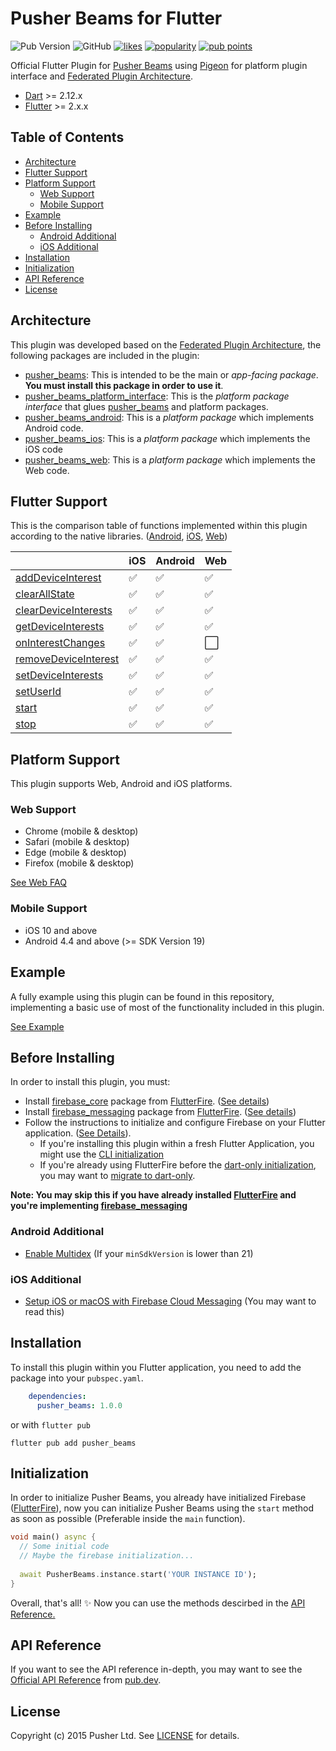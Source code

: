 # Pusher Beams for Flutter
![Pub Version](https://img.shields.io/pub/v/pusher_beams)
![GitHub](https://img.shields.io/github/license/pusher/flutter_pusher_beams)
[![likes](https://badges.bar/pusher_beams/likes)](https://pub.dev/packages/pusher_beams/score)
[![popularity](https://badges.bar/pusher_beams/popularity)](https://pub.dev/packages/pusher_beams/score)
[![pub points](https://badges.bar/pusher_beams/pub%20points)](https://pub.dev/packages/pusher_beams/score)

Official Flutter Plugin for [Pusher Beams](https://pusher.com/beams) using [Pigeon](https://pub.dev/packages/pigeon) for platform plugin interface and [Federated Plugin Architecture](https://docs.google.com/document/d/1LD7QjmzJZLCopUrFAAE98wOUQpjmguyGTN2wd_89Srs/edit?usp=sharing).

- [Dart](https://dart.dev/) >= 2.12.x
- [Flutter](https://flutter.dev/) >= 2.x.x

## Table of Contents
- [Architecture](#architecture)
- [Flutter Support](#flutter-support)
- [Platform Support](#platform-support)
    - [Web Support](#web-support)
    - [Mobile Support](#mobile-support)
- [Example](#example)
- [Before Installing](#before-installing)
    - [Android Additional](#android-additional)
    - [iOS Additional](#ios-additional)
- [Installation](#installation)
- [Initialization](#initialization)
- [API Reference](#api-reference)
- [License](#license)


## Architecture
This plugin was developed based on the [Federated Plugin Architecture](https://docs.google.com/document/d/1LD7QjmzJZLCopUrFAAE98wOUQpjmguyGTN2wd_89Srs/edit?usp=sharing), the following packages are included in the plugin:

- [pusher_beams](https://github.com/pusher/flutter_pusher_beams/tree/master/packages/pusher_beams): This is intended to be the main or _app-facing package_. **You must install this package in order to use it**.
- [pusher_beams_platform_interface](https://github.com/pusher/flutter_pusher_beams/tree/master/packages/pusher_beams_platform_interface): This is the _platform package interface_ that glues [pusher_beams](https://github.com/pusher/flutter_pusher_beams/tree/master/packages/pusher_beams) and platform packages.
- [pusher_beams_android](https://github.com/pusher/flutter_pusher_beams/tree/master/packages/pusher_beams_android): This is a _platform package_ which implements Android code.
- [pusher_beams_ios](https://github.com/pusher/flutter_pusher_beams/tree/master/packages/pusher_beams_ios): This is a _platform package_ which implements the iOS code
- [pusher_beams_web](https://github.com/pusher/flutter_pusher_beams/tree/master/packages/pusher_beams_web): This is a _platform package_ which implements the Web code.

## Flutter Support
This is the comparison table of functions implemented within this plugin according to the native libraries. ([Android](https://pusher.com/docs/beams/reference/android/), [iOS](https://pusher.com/docs/beams/reference/ios/), [Web](https://pusher.com/docs/beams/reference/web/))

|                      | **iOS** | **Android** | **Web** |
|----------------------|-----|---------|-----|
| [addDeviceInterest]()    | ✅   | ✅       | ✅   |
| [clearAllState]()        | ✅   | ✅       | ✅   |
| [clearDeviceInterests]() | ✅   | ✅       | ✅   |
| [getDeviceInterests]()   | ✅   | ✅       | ✅   |
| [onInterestChanges]()    | ✅   | ✅       | ⬜️   |
| [removeDeviceInterest]() | ✅   | ✅       | ✅   |
| [setDeviceInterests]()   | ✅   | ✅       | ✅   |
| [setUserId]()            | ✅   | ✅       | ✅   |
| [start]()                | ✅   | ✅       | ✅   |
| [stop]()                 | ✅   | ✅       | ✅   |

## Platform Support
This plugin supports Web, Android and iOS platforms.

### Web Support
- Chrome (mobile & desktop)
- Safari (mobile & desktop)
- Edge (mobile & desktop)
- Firefox (mobile & desktop)

[See Web FAQ](https://docs.flutter.dev/development/platform-integration/web#which-web-browsers-are-supported-by-flutter)

### Mobile Support

- iOS 10 and above
- Android 4.4 and above (>= SDK Version 19)

## Example
A fully example using this plugin can be found in this repository, implementing a basic use of most of the functionality included in this plugin.

[See Example](https://github.com/pusher/flutter_pusher_beams/tree/master/packages/pusher_beams/example)

## Before Installing
In order to install this plugin, you must:

- Install [firebase_core](https://pub.dev/packages/firebase_core) package from [FlutterFire](https://firebase.flutter.dev/). ([See details](https://firebase.flutter.dev/docs/overview#installation))
- Install [firebase_messaging](https://pub.dev/packages/firebase_messaging) package from [FlutterFire](https://firebase.flutter.dev/). ([See details](https://firebase.flutter.dev/docs/messaging/overview#installation))
- Follow the instructions to initialize and configure Firebase on your Flutter application. ([See Details](https://firebase.flutter.dev/docs/overview#initializing-flutterfire)).
  - If you're installing this plugin within a fresh Flutter Application, you might use the [CLI initialization](https://firebase.flutter.dev/docs/cli)
  - If you're already using FlutterFire before the [dart-only initialization](https://firebase.flutter.dev/docs/overview#initializing-flutterfire), you may want to [migrate to dart-only](https://firebase.flutter.dev/docs/manual-installation#migrating-to-dart-only-initialization).
  
**Note: You may skip this if you have already installed [FlutterFire](https://firebase.flutter.dev/) and you're implementing [firebase_messaging](https://pub.dev/packages/firebase_messaging)**

### Android Additional
- [Enable Multidex](https://firebase.flutter.dev/docs/manual-installation/android#enabling-multidex) (If your `minSdkVersion` is lower than 21)

### iOS Additional
- [Setup iOS or macOS with Firebase Cloud Messaging](https://firebase.flutter.dev/docs/messaging/apple-integration) (You may want to read this)

## Installation
To install this plugin within you Flutter application, you need to add the package into your `pubspec.yaml`.
```yaml
    dependencies:
      pusher_beams: 1.0.0
```
or with `flutter pub`
```
flutter pub add pusher_beams
```

## Initialization

In order to initialize Pusher Beams, you already have initialized Firebase ([FlutterFire](https://firebase.flutter.dev/)), now you can initialize Pusher Beams using the `start` method as soon as possible (Preferable inside the `main` function).
```dart
void main() async {
  // Some initial code
  // Maybe the firebase initialization...
  
  await PusherBeams.instance.start('YOUR INSTANCE ID');
}
```

Overall, that's all! ✨ Now you can use the methods descirbed in the [API Reference.](#api-reference)

## API Reference

If you want to see the API reference in-depth, you may want to see the [Official API Reference](https://pub.dev/documentation/pusher_beams/latest/) from [pub.dev](https://pub.dev/).

## License

Copyright (c) 2015 Pusher Ltd. See [LICENSE](LICENSE) for details.
